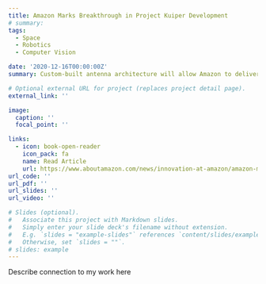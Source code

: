 ```yaml
---
title: Amazon Marks Breakthrough in Project Kuiper Development
# summary: 
tags:
  - Space
  - Robotics
  - Computer Vision

date: '2020-12-16T00:00:00Z'
summary: Custom-built antenna architecture will allow Amazon to deliver a small, affordable customer terminal to connect unserved and underserved communities around the world.

# Optional external URL for project (replaces project detail page).
external_link: ''

image:
  caption: ''
  focal_point: ''

links:
  - icon: book-open-reader
    icon_pack: fa
    name: Read Article
    url: https://www.aboutamazon.com/news/innovation-at-amazon/amazon-marks-breakthrough-in-project-kuiper-development
url_code: ''
url_pdf: ''
url_slides: ''
url_video: ''

# Slides (optional).
#   Associate this project with Markdown slides.
#   Simply enter your slide deck's filename without extension.
#   E.g. `slides = "example-slides"` references `content/slides/example-slides.md`.
#   Otherwise, set `slides = ""`.
# slides: example
---
```

Describe connection to my work here
